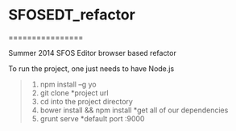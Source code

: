 # SFOSEDT_refactor
================

Summer 2014 SFOS Editor browser based refactor


To run the project, one just needs to have Node.js

> 1. npm install –g yo
> 2. git clone *project url
> 3. cd into the project directory
> 4. bower install && npm install *get all of our dependencies
> 5. grunt serve *default port :9000

